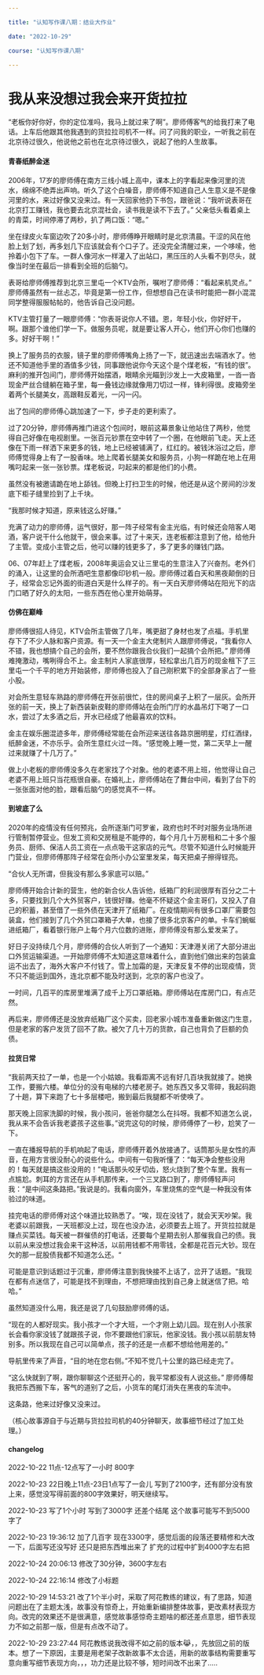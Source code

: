 ```yaml
---

title: "认知写作课八期：结业大作业"

date: "2022-10-29"

course: "认知写作课八期"

---
```


# 我从来没想过我会来开货拉拉

“老板你好你好，你的定位准吗，我马上就过来了啊”。廖师傅客气的给我打来了电话。上车后他跟其他我遇到的货拉拉司机不一样。问了问我的职业，一听我之前在北京待过很久，他说他之前也在北京待过很久，说起了他的人生故事。

#### 青春纸醉金迷

2006年，17岁的廖师傅在南方三线小城上高中，课本上的字看起来像河里的流水，绵绵不绝弄出声响。听久了这个白噪音，廖师傅不知道自己人生意义是不是像河里的水，来过好像又没来过。有一天回家他扔下书包，跟爸说：“我听说表哥在北京打工赚钱，我也要去北京混社会，读书我是读不下去了。” 父亲低头看着桌上的青菜，时间停滞了两秒，扒了两口饭：“嗯。”

坐在绿皮火车窗边吹了20多小时，廖师傅睁开眼睛时是北京清晨。干涩的风在他脸上划了划，再多划几下应该就会有个口子了。还没完全清醒过来，一个哆嗦，他拎着小包下了车。一群人像河水一样灌入了出站口，黑压压的人头看不到尽头，就像当时坐在最后一排看到全班的后脑勺。

表哥给廖师傅推荐到北京三里屯一个KTV会所，嘱咐了廖师傅：“看起来机灵点。” 廖师傅虽然有一丝忐忑，毕竟是第一份工作，但想想自己在读书时能把一群小混混同学整得服服帖帖的，他告诉自己没问题。

KTV主管打量了一眼廖师傅：“你表哥说你人不错。恩，年轻小伙，你好好干，啊。跟那个谁他们学一下。做服务员呢，就是要让客人开心，他们开心你们也赚的多。好好干啊！”

换上了服务员的衣服，镜子里的廖师傅嘴角上扬了一下，就迅速出去端酒水了。他还不知道他手里的酒值多少钱，同事跟他说你今天这个是个煤老板，“有钱的很”。麻利的推开包间门，廖师傅开始摆酒，眼睛余光瞄到沙发上一大皮箱里，一沓一沓现金严丝合缝躺在箱子里，每一叠钱边缘就像用刀切过一样，锋利得很。皮箱旁坐着两个长腿美女，高跟鞋反着光，一闪一闪。

出了包间的廖师傅心跳加速了一下，步子走的更利索了。

过了20分钟，廖师傅再推门进这个包间时，眼前这幕景象让他站住了两秒，他觉得自己好像在电视剧里。一张百元钞票在空中转了一个圈，在他眼前飞走。天上还像在下雨一样洒下来更多的钱，地上已经被铺满了，红红的。被钱沐浴过之后，廖师傅觉得身上有了一股香味。地上爬着长腿美女和服务员，小狗一样跪在地上在用嘴叼起来一张一张钞票。煤老板说，叼起来的都是他们的小费。

虽然没有被邀请跪在地上舔钱。但晚上打扫卫生的时候，他还是从这个房间的沙发底下柜子缝里捡到了上千块。

“我那时候才知道，原来钱这么好赚。”

充满了动力的廖师傅，运气很好，那一阵子经常有金主光临，有时候还会陪客人喝酒，客户说干什么他就干，很会来事。过了十来天，连老板都注意到了他，给他升了主管。变成小主管之后，他可以赚的钱更多了，多了更多的赚钱门路。

06、07年赶上了煤老板，2008年奥运会又让三里屯的生意注入了兴奋剂。老外们的涌入，让这里的会所酒吧生意都像印钞机一般。廖师傅过着白天和黑夜颠倒的日子，经常会忘记外面的街道白天是什么样子的。有一天白天廖师傅站在阳光下的店门口晒了好久的太阳，一些东西在他心里开始萌芽。

#### 仿佛在巅峰

廖师傅很招人待见，KTV会所主管做了几年，嘴更甜了身材也发了点福。手机里存下了不少人脉和客户资源。有一天一个金主大佬制片人跟廖师傅说，“我看你人不错，我也想搞个自己的会所，要不然你跟我合伙我们一起搞个会所把。” 廖师傅难掩激动，嘴咧得合不上。金主制片人家底很厚，轻松拿出几百万的现金租下了三里屯一个千平的地方开始装修，廖师傅也投入了自己刚积累下的全部身家占了一些小股。

对会所生意轻车熟路的廖师傅在开张前很忙，住的房间桌子上积了一层灰。会所开张的前一天，换上了新西装新皮鞋的廖师傅站在会所门厅的水晶吊灯下喝了一口水，尝过了太多酒之后，开水已经成了他最喜欢的饮料。

金主在娱乐圈混迹多年，廖师傅经常能在会所迎来送往各路京圈明星，灯红酒绿，纸醉金迷，不亦乐乎。会所生意红火过一阵。“感觉晚上睡一觉，第二天早上一醒过来就赚了十几万了。” 

做上小老板的廖师傅没多久在老家找了个对象。他的老婆不用上班，他觉得让自己老婆不用上班只当花瓶很自豪。在婚礼上，廖师傅站在了舞台中间，看到了台下的一张张面对他的脸，跟看后脑勺的感觉真不一样。

#### 到坡底了么

2020年的疫情没有任何预兆，会所逐渐门可罗雀，政府也时不时对服务业场所进行管制暂停营业。但发工资和交房租是不能停的，每个月几十万房租和二十多个服务员、厨师、保洁人员工资在一点点吸干这家店的元气。尽管不知道什么时候能开门营业，但廖师傅那阵子经常在会所小办公室里发呆，每天把桌子擦得锃亮。

“合伙人无所谓，但我没有那么多家底可以赔。”

廖师傅开始合计新的营生，他的新合伙人告诉他，纸箱厂的利润很厚有百分之二十多，只要找到几个大外贸客户，钱很好赚。他毫不怀疑这个金主哥们，又投入了自己的积蓄，甚至借了一些外债在天津开了纸箱厂。在疫情期间有很多口罩厂需要包装盒，他们接到了几个外贸口罩箱子大单，也接了很多北京客户的单。卡车们蜿蜒进纸箱厂，看着银行账户上每个月六位数的进账，廖师傅没有那么爱发呆了。

好日子没持续几个月，廖师傅的合伙人听到了一个通知：天津港关闭了大部分进出口外贸运输渠道。一开始廖师傅不太知道这意味着什么，直到他们做出来的包装盒运不出去了，海外大客户不付钱了。雪上加霜的是，天津反复不停的出现疫情，货不只不能运到国外，连北京都不能及时送到，北京的客户也没了。

一时间，几百平的库房里堆满了成千上万口罩纸箱。廖师傅站在库房门口，有点茫然。

再后来，廖师傅还是没放弃纸箱厂这个买卖，回老家小城市准备重新做这门生意，但是老家的客户发货了回不了款。被欠了几十万的货款，自己也背负了巨额的负债。

#### 拉货日常

“我前两天拉了一单，也是一个小姑娘。我看距离不远有好几百块我就接了。她换工作，要搬六楼。单位分的没有电梯的六楼老房子。她东西又多又零碎，我起码跑了十趟，算下来跑了七十多层楼吧，搬到最后我腿都不听使唤了。

那天晚上回家洗脚的时候，我小孩问，爸爸你腿怎么在抖呀。我都不知道怎么说，我从来不会告诉我老婆孩子这些事。”说完这句的时候，廖师傅停了一秒，尬笑了一下。

一直在播报导航的手机响起了电话，廖师傅开着外放接通了。话筒那头是女性的声音，在用方言很没耐心的说些什么。中间有一句我听懂了：“每天净会整些没用的！每天就是搞这些没用的！”电话那头咬牙切齿，怒火烧到了整个车里。我有一点尴尬。刺耳的方言还在从手机那传来，一个三叉路口到了，廖师傅轻声问我：“是中间这条路把。”我说是的。我看向窗外，车里烧焦的空气是一种我没有体验过的味道。

挂完电话的廖师傅对这个味道比较熟悉了。“唉，现在没钱了，就会天天吵架。我老婆以前跟我，一天班都没上过，现在也没办法，必须要去上班了。开货拉拉就是赚点买菜钱。每天被一群催债的打电话，还要每个星期去别人那催我自己的债。我以前从来没想过我会来干这种活，以前用钱都不用零钱，全都是花百元大钞。现在欠的那一屁股债我都不知道怎么还。“

可能是意识到话题过于沉重，廖师傅注意到我快接不上话了，岔开了话题。“我现在都有点迷信了，可能是找不到理由，不想把理由找到自己身上就迷信了把。哈哈。”

虽然知道没什么用，我还是说了几句鼓励廖师傅的话。

“现在的人都好现实。我小孩才一个才大班，一个才刚上幼儿园。现在别人小孩家长会看你家没钱了就跟孩子说，你不要跟他们家玩，他家没钱。我小孩以前朋友特别多。所以我现在自己可以简单点，孩子的还是一点都不想给他用差的。”

导航里传来了声音，“目的地在您右侧。”不知不觉几十公里的路已经走完了。

“这么快就到了啊，跟你聊聊这个还挺开心的，我平常都没有人说这些。” 廖师傅帮我把东西搬下车，客气的道别了之后，小货车的尾灯消失在黑夜的车流中。

这条路，他来过好像又没来过。

（核心故事源自于与近期与货拉拉司机的40分钟聊天，故事细节经过了加工处理。）

#### changelog

2022-10-22 11点-12点写了一小时 800字

2022-10-23 22日晚上11点-23日1点写了一会儿 写到了2100字，还有部分没有放上来，感觉没写得前面的800字效果好，明天继续写。

2022-10-23 写了1个小时 写到了3000字 还差个结尾 这个故事可能写不到5000字了

2022-10-23 19:36:12 加了几百字 现在3300字，感觉后面的段落还要精修和大改一下，后面写还没写好 还只是把东西堆出来了 扩充的过程中扩到4000字左右把

2022-10-24 20:06:13 修改了30分钟，3600字左右

2022-10-24 22:16:14 修改了小标题

2022-10-29 14:53:21 改了1个半小时，采取了阿花教练的建议，有了思路，知道问题出在了主题太浅，故事没有惊奇上，开始重新编排整体故事，更改素材表现方向。改完的效果还不是很满意，感觉故事感惊奇主题啥的都还差点意思，细节表现力不如之前那一版，但是有点改不动了。

2022-10-29 23:27:44 阿花教练说我改得不如之前的版本😹，，先放回之前的版本。想了一下原因，主要是用老架子改新故事不太合适，用新的故事结构需要重写意向重写细节表现方向，，，功力还是比较不够，短时间改不出来了.....